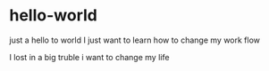 # hello-world
just a hello to world
I just want to learn how to change my work flow

I lost in a big truble 
i want to change my life 
